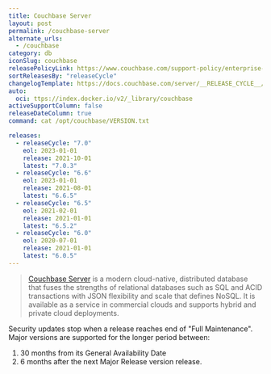 ```yaml
---
title: Couchbase Server
layout: post
permalink: /couchbase-server
alternate_urls:
  - /couchbase
category: db
iconSlug: couchbase
releasePolicyLink: https://www.couchbase.com/support-policy/enterprise-software
sortReleasesBy: "releaseCycle"
changelogTemplate: https://docs.couchbase.com/server/__RELEASE_CYCLE__/release-notes/relnotes.html
auto:
  oci: ttps://index.docker.io/v2/_library/couchbase
activeSupportColumn: false
releaseDateColumn: true
command: cat /opt/couchbase/VERSION.txt

releases:
  - releaseCycle: "7.0"
    eol: 2023-01-01
    release: 2021-10-01
    latest: "7.0.3"
  - releaseCycle: "6.6"
    eol: 2023-01-01
    release: 2021-08-01
    latest: "6.6.5"
  - releaseCycle: "6.5"
    eol: 2021-02-01
    release: 2021-01-01
    latest: "6.5.2"
  - releaseCycle: "6.0"
    eol: 2020-07-01
    release: 2021-01-01
    latest: "6.0.5"
---
```

> [Couchbase Server](https://www.couchbase.com/products/server) is a modern cloud-native, distributed database that fuses the strengths of relational databases such as SQL and ACID transactions with JSON flexibility and scale that defines NoSQL. It is available as a service in commercial clouds and supports hybrid and private cloud deployments. 

Security updates stop when a release reaches end of "Full Maintenance". Major versions are supported for the longer period between:

1. 30 months from its General Availability Date
2. 6 months after the next Major Release version release.
